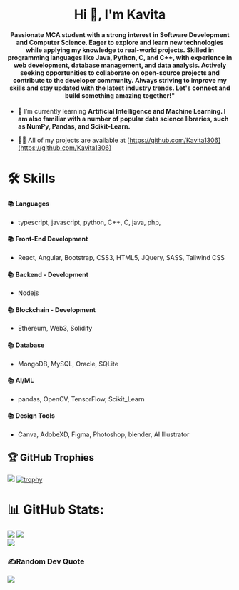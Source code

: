 <h1 align="center">Hi 👋, I'm Kavita</h1>
<h4 align="center">Passionate MCA student with a strong interest in Software Development and Computer Science. Eager to explore and learn new technologies while applying my knowledge to real-world projects. Skilled in programming languages like Java, Python, C, and C++, with experience in web development, database management, and data analysis. Actively seeking opportunities to collaborate on open-source projects and contribute to the developer community. Always striving to improve my skills and stay updated with the latest industry trends. Let's connect and build something amazing together!"</h3>


- 🌱 I’m currently learning **Artificial Intelligence and Machine Learning. I am also familiar with a number of popular data science libraries, such as NumPy, Pandas, and Scikit-Learn.**

- 👨‍💻 All of my projects are available at [https://github.com/Kavita1306](https://github.com/Kavita1306)
  
# 🛠️ Skills 
#### 📚 Languages
* typescript, javascript, python, C++, C, java, php, 
#### 📚 Front-End Development
* React, Angular, Bootstrap, CSS3, HTML5, JQuery, SASS, Tailwind CSS
#### 📚 Backend - Development
* Nodejs
#### 📚 Blockchain - Development
* Ethereum, Web3, Solidity
#### 📚 Database
* MongoDB, MySQL, Oracle, SQLite
#### 📚 AI/ML
* pandas, OpenCV, TensorFlow, Scikit_Learn
#### 📚 Design Tools
* Canva, AdobeXD, Figma, Photoshop, blender, AI Illustrator

## 🏆 GitHub Trophies
![](https://github-profile-trophy.vercel.app/?username=Kavita1306&theme=gruvbox&no-frame=true&no-bg=false&margin-w=4)
[![trophy](https://github-profile-trophy.vercel.app/?username=ryo-ma&theme=onedark)](https://github.com/ryo-ma/github-profile-trophy)
# 📊 GitHub Stats:
![](https://github-readme-stats.vercel.app/api?username=Kavita1306&theme=dark&hide_border=false&include_all_commits=false&count_private=false)
![](https://github-readme-streak-stats.herokuapp.com/?user=Kavita1306&theme=dark&hide_border=false)<br/>
![](https://github-readme-stats.vercel.app/api/top-langs/?username=Kavita1306&theme=dark&hide_border=false&include_all_commits=false&count_private=false&layout=compact)
### ✍️Random Dev Quote
![](https://quotes-github-readme.vercel.app/api?type=horizontal&theme=gruvbox)

